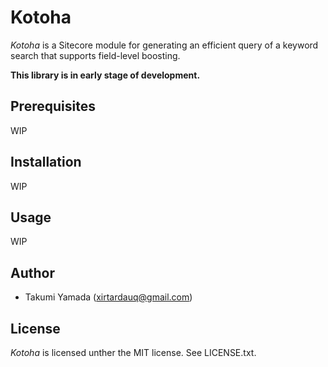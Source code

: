 # Kotoha
*Kotoha* is a Sitecore module for generating an efficient query of a keyword search that supports field-level boosting.  

**This library is in early stage of development.**

## Prerequisites
WIP

## Installation
WIP

## Usage
WIP

## Author
- Takumi Yamada (xirtardauq@gmail.com)

## License
*Kotoha* is licensed unther the MIT license. See LICENSE.txt.